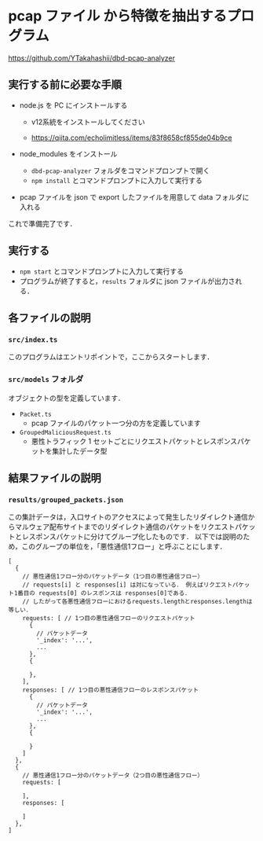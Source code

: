 # pcap ファイル から特徴を抽出するプログラム
https://github.com/YTakahashii/dbd-pcap-analyzer

## 実行する前に必要な手順

- node.js を PC にインストールする
  - v12系統をインストールしてください

  - https://qiita.com/echolimitless/items/83f8658cf855de04b9ce

- node_modules をインストール
  - `dbd-pcap-analyzer` フォルダをコマンドプロンプトで開く
  - `npm install` とコマンドプロンプトに入力して実行する

- pcap ファイルを json で export したファイルを用意して data フォルダに入れる

これで準備完了です．

## 実行する

- `npm start` とコマンドプロンプトに入力して実行する
- プログラムが終了すると，`results` フォルダに json ファイルが出力される．

## 各ファイルの説明

### `src/index.ts`

このプログラムはエントリポイントで，ここからスタートします．

### `src/models` フォルダ

オブジェクトの型を定義しています．

- `Packet.ts`
  - pcap ファイルのパケット一つ分の方を定義しています
- `GroupedMaliciousRequest.ts`
  - 悪性トラフィック 1 セットごとにリクエストパケットとレスポンスパケットを集計したデータ型

## 結果ファイルの説明
### `results/grouped_packets.json`

この集計データは，入口サイトのアクセスによって発生したリダイレクト通信からマルウェア配布サイトまでのリダイレクト通信のパケットをリクエストパケットとレスポンスパケットに分けてグループ化したものです．
以下では説明のため，このグループの単位を，「悪性通信1フロー」と呼ぶことにします．

```.jsonc
[
  {
    // 悪性通信1フロー分のパケットデータ（1つ目の悪性通信フロー）
    // requests[i] と responses[i] は対になっている． 例えばリクエストパケット1番目の requests[0] のレスポンスは responses[0]である．
    // したがって各悪性通信フローにおけるrequests.lengthとresponses.lengthは等しい．
    requests: [ // 1つ目の悪性通信フローのリクエストパケット
      {
        // パケットデータ
        '_index': '...',
        ...
      },
      {
        
      },
    ],
    responses: [ // 1つ目の悪性通信フローのレスポンスパケット
      {
        // パケットデータ
        '_index': '...',
        ...
      },
      {
        
      }
    ]
  },
  {
    // 悪性通信1フロー分のパケットデータ（2つ目の悪性通信フロー）
    requests: [
      
    ],
    responses: [
    
    ]
  },
]
```
